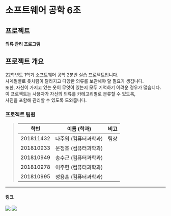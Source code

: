 # 소프트웨어 공학 6조

## 프로젝트
**의류 관리 프로그램**

## 프로젝트 개요
22학년도 1학기 소프트웨어 공학 2분반 실습 프로젝트입니다.   
사계절별로 옷차림이 달라지고 다양한 의류를 보관해야 할 필요가 생깁니다.  
또한, 자신이 가지고 있는 옷이 무엇이 있는지 모두 기억하기 어려운 경우가 많습니다.  
이 프로젝트는 사용자가 자신의 의류를 카테고리별로 분류할 수 있도록,     
사진을 포함해 관리할 수 있도록 도와줍니다.

 ### 프로젝트 팀원
> | 학번| 이름 (학과) | 비고 |  
> | ----- | ----- | -----|  
> | 201811432 | 나주엽 (컴퓨터과학과) |팀장|  
> | 201810933 | 문정호 (컴퓨터과학과) | |  
> | 201810949 | 송수근 (컴퓨터과학과) | |  
> | 201810978 | 이주헌 (컴퓨터과학과) | |  
> | 201810995 | 정용훈 (컴퓨터과학과) | |     

------------------------------
#### 링크
<a href="https://www.notion.so/6-a95b4c2689104ca9b492f9e45100214c"><img src="https://img.shields.io/badge/Notion-white?style=flat-square&logo=Notion&logoColor=black"/></a>
<a href="https://discord.gg/ny7RyAqF"><img src="https://img.shields.io/badge/Discord-white?style=flat-square&logo=Discord&logoColor=#5865F2"/></a>